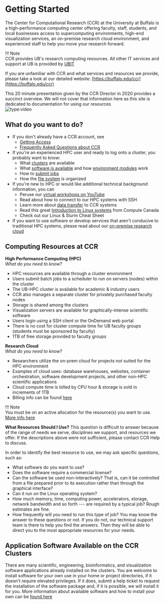# Getting Started

The Center for Computational Research (CCR) at the University at Buffalo is a high-performance computing center offering faculty, staff, students, and local businesses access to supercomputing environments, high-end visualization services, an on-premise research cloud environment, and experienced staff to help you move your research forward.

!!! Note  
    CCR provides UB's research computing resources.  All other IT services and support at UB is provided by [UBIT](https://buffalo.edu/ubit)  

If you are unfamiliar with CCR and what services and resources we provide, please take a look at our detailed website: [https://buffalo.edu/ccr](https://buffalo.edu/ccr)    

This 20 minute presentation given by the CCR Director in 2020 provides a succinct overview.  We will not cover that information here as this site is dedicated to documentation for using our resources  
![type:video](https://youtube.com/embed/ryBqdeqTO4o)  

## What do you want to do?  

- If you don't already have a CCR account, see  
     - [Getting Access](getting-access.md)  
     - [Frequently Asked Questions about CCR](faq.md)  
- If you're an experienced HPC user and ready to log onto a cluster, you probably want to know:
     - What [clusters](hpc/node-types.md) are available  
     - What [software is available](software/about.md) and how [environment modules](software/modules.md) work  
     - How to [submit jobs](hpc/jobs.md)  
     - How the [file system](hpc/storage.md) is organized
- If you're new to HPC or would like additional technical background information, you can  
    - Peruse our [virtual workshops on YouTube](https://www.youtube.com/playlist?list=PL4Z5ac7PLRb1Su9J9BXs_TUXNG_RxOcgM)  
    - Read about how to connect to our HPC systems with SSH
    - Learn more about [data transfer](hpc/data-transfer.md) to CCR systems
    - Read this great [Introduction to Linux systems](https://docs.alliancecan.ca/wiki/Linux_introduction) from Compute Canada  
    - Check out our Linux & Slurm Cheat Sheet
- If you want to use software or develop services that aren't conducive to traditional HPC systems, please read about our [on-premise research cloud](cloud/lake-effect.md)  

## Computing Resources at CCR

**High Performance Computing (HPC)**  
*What do you need to know?*  

- HPC resources are available through a cluster environment  
- Users submit batch jobs to a scheduler to run on servers (nodes) within the cluster  
- The UB-HPC cluster is available for academic & industry users    
- CCR also manages a separate cluster for privately purchased faculty nodes   
- Storage is shared among the clusters  
- Visualization servers are available for graphically-intense scientific software  
- Users login using a SSH client or the OnDemand web portal  
- There is no cost for cluster compute time for UB faculty groups (students must be sponsored by faculty)  
- 1TB of free storage provided to faculty groups  

**Research Cloud**  
*What do you need to know?*  

- Researchers utilize the on-prem cloud for projects not suited for the HPC environment  
- Examples of cloud uses: database warehouses, websites, container orchestration, software development projects, and other non-HPC scientific applications  
- Cloud compute time is billed by CPU hour & storage is sold in increments of 1TB  
- Billing info can be found [here](lake-effect.md)  

!!! Note  
    You must be on an active allocation for the resource(s) you want to use.  [More info here](getting_access.md)  

**What Resources Should I Use?**
This question is difficult to answer because of the range of needs we serve, disciplines we support, and resources we offer.  If the descriptions above were not sufficient, please contact CCR Help to discuss.  

In order to identify the best resource to use, we may ask specific questions, such as:

- What software do you want to use?
- Does the software require a commercial license?
- Can the software be used non-interactively? That is, can it be controlled from a file prepared prior to its execution rather than through the graphical interface?
- Can it run on the Linux operating system?
- How much memory, time, computing power, accelerators, storage, network bandwidth and so forth --- are required by a typical job? Rough estimates are fine.
- How frequently will you need to run this type of job?
You may know the answer to these questions or not. If you do not, our technical support team is there to help you find the answers. Then they will be able to direct you to the most appropriate resources for your needs.


## Application Software Available on the CCR Clusters

There are many scientific, engineering, bioinformatics, and visualization software applications already installed on the clusters.  You are welcome to install software for your own use in your home or project directories, if it doesn't require elevated privileges.   If it does, submit a help ticket to request the installation of the software package and, if it is possible, we will install it for you.  More information about available software and how to install your own can be [found here](software/about.md)  
